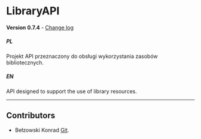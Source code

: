 # LibraryAPI

**Version 0.7.4** - [Change log](CHANGELOG.md)

##### PL
Projekt API przeznaczony do obsługi wykorzystania zasobów bibliotecznych. 

##### EN
API designed to support the use of library resources.

---

## Contributors

- Bełzowski Konrad [Git](https://github.com/be1zi).
